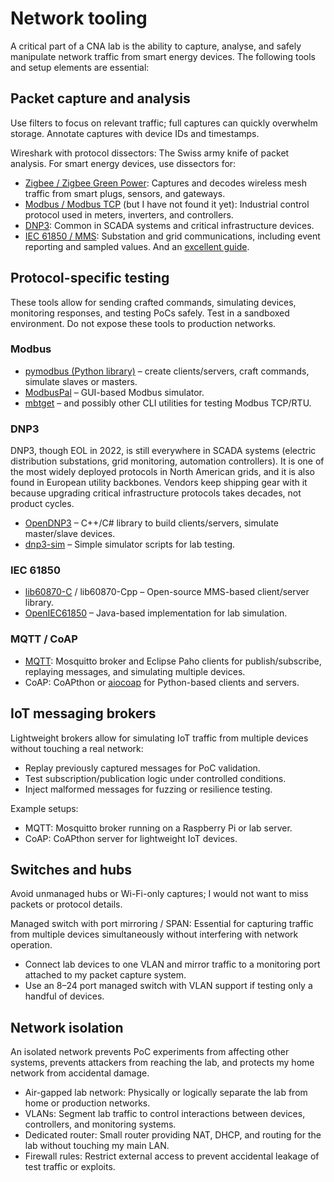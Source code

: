 # Network tooling

A critical part of a CNA lab is the ability to capture, analyse, and safely manipulate network traffic from smart 
energy devices. The following tools and setup elements are essential:

## Packet capture and analysis

Use filters to focus on relevant traffic; full captures can quickly overwhelm storage. Annotate captures with device IDs and timestamps.

Wireshark with protocol dissectors: The Swiss army knife of packet analysis. For smart energy devices, use dissectors for:
- [Zigbee / Zigbee Green Power](https://www.wireshark.org/docs/wsar_html/packet-zbee_8h_source.html): Captures and decodes wireless mesh traffic from smart plugs, sensors, and gateways.  
- [Modbus / Modbus TCP](https://osqa-ask.wireshark.org/questions/9547/does-wireshark-support-modbustcp/) (but I have not found it yet): Industrial control protocol used in meters, inverters, and controllers.  
- [DNP3](https://www.wireshark.org/docs/dfref/d/dnp3.html): Common in SCADA systems and critical infrastructure devices.  
- [IEC 61850 / MMS](https://github.com/robidev/iec61850-dissector): Substation and grid communications, including event reporting and sampled values. And an [excellent guide](https://www.mz-automation.de/12345/analysis-with-wireshark/).

## Protocol-specific testing

These tools allow for sending crafted commands, simulating devices, monitoring responses, and testing PoCs safely. 
Test in a sandboxed environment. Do not expose these tools to production networks.

### Modbus

- [pymodbus (Python library)](https://pymodbus.readthedocs.io/en/latest/) – create clients/servers, craft commands, simulate slaves or masters.  
- [ModbusPal](https://github.com/SCADA-LTS/ModbusPal) – GUI-based Modbus simulator.  
- [mbtget](https://github.com/sourceperl/mbtget) – and possibly other CLI utilities for testing Modbus TCP/RTU.  

### DNP3

DNP3, though EOL in 2022, is still everywhere in SCADA systems (electric distribution substations, grid monitoring, 
automation controllers). It is one of the most widely deployed protocols in North American grids, and it is also found 
in European utility backbones. Vendors keep shipping gear with it because upgrading critical infrastructure protocols 
takes decades, not product cycles.

- [OpenDNP3](https://github.com/dnp3/opendnp3) – C++/C# library to build clients/servers, simulate master/slave devices. 
- [dnp3-sim](https://freyrscada.github.io/dnp3-client-master-simulator/) – Simple simulator scripts for lab testing.  

### IEC 61850

- [lib60870-C](https://github.com/mz-automation/lib60870) / lib60870-Cpp – Open-source MMS-based client/server library.  
- [OpenIEC61850](https://www.openmuc.org/iec-61850/) – Java-based implementation for lab simulation.  

### MQTT / CoAP

- [MQTT](https://mqtt.org/): Mosquitto broker and Eclipse Paho clients for publish/subscribe, replaying messages, and simulating multiple devices.  
- CoAP: CoAPthon or [aiocoap](https://aiocoap.readthedocs.io/en/latest/) for Python-based clients and servers.

## IoT messaging brokers

Lightweight brokers allow for simulating IoT traffic from multiple devices without touching a real network:

- Replay previously captured messages for PoC validation.  
- Test subscription/publication logic under controlled conditions.  
- Inject malformed messages for fuzzing or resilience testing.  

Example setups:  
- MQTT: Mosquitto broker running on a Raspberry Pi or lab server.  
- CoAP: CoAPthon server for lightweight IoT devices.

## Switches and hubs

Avoid unmanaged hubs or Wi-Fi-only captures; I would not want to miss packets or protocol details.

Managed switch with port mirroring / SPAN: Essential for capturing traffic from multiple devices simultaneously without interfering with network operation.  
- Connect lab devices to one VLAN and mirror traffic to a monitoring port attached to my packet capture system.  
- Use an 8–24 port managed switch with VLAN support if testing only a handful of devices.  

## Network isolation

An isolated network prevents PoC experiments from affecting other systems, prevents attackers from reaching the lab, 
and protects my home network from accidental damage.

- Air-gapped lab network: Physically or logically separate the lab from home or production networks.  
- VLANs: Segment lab traffic to control interactions between devices, controllers, and monitoring systems.  
- Dedicated router: Small router providing NAT, DHCP, and routing for the lab without touching my main LAN.  
- Firewall rules: Restrict external access to prevent accidental leakage of test traffic or exploits.